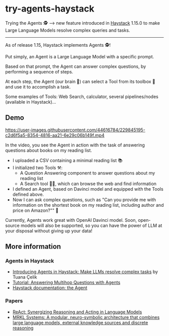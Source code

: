 # try-agents-haystack
Trying the Agents 🕵️ --> new feature introduced in [Haystack](https://github.com/deepset-ai/haystack) 1.15.0 to make Large Language Models resolve complex queries and tasks.

---
As of release 1.15, Haystack implements Agents 🕵️!

Put simply, an Agent is a Large Language Model with a specific prompt.

Based on that prompt, the Agent can answer complex questions, by performing a sequence of steps.

At each step, the Agent (our brain 🧠) can select a Tool from its toolbox 🧰 and use it to accomplish a task.

Some examples of Tools: Web Search, calculator, several pipelines/nodes (available in Haystack)...

## Demo
https://user-images.githubusercontent.com/44616784/229845195-c2d6f5a5-8354-4816-aa21-6e29c06b149f.mp4


In the video, you see the Agent in action with the task of answering questions about books on my reading list.

* I uploaded a CSV containing a minimal reading list 📚
* I initialized two Tools ⚒️:
    * A Question Answering component to answer questions about my reading list
    * A Search tool 🔎🌐, which can browse the web and find information
* I defined an Agent, based on Davinci model and equipped with the Tools defined above.
* Now I can ask complex questions, such as "Can you provide me with information on the shortest book on my reading list, including author and price on Amazon?""
🚀

Currently, Agents work great with OpenAI Davinci model.
Soon, open-source models will also be supported, so you can have the power of LLM at your disposal without giving up your data!

## More information
### Agents in Haystack
- [Introducing Agents in Haystack: Make LLMs resolve complex tasks](https://haystack.deepset.ai/blog/introducing-haystack-agents) by Tuana Çelik
- [Tutorial: Answering Multihop Questions with Agents](https://haystack.deepset.ai/tutorials/23_answering_multihop_questions_with_agents)
- [Haystack documentation: the Agent](https://docs.haystack.deepset.ai/docs/agent)

### Papers
- [ReAct: Synergizing Reasoning and Acting in Language Models](https://arxiv.org/abs/2210.03629)
- [MRKL Systems: A modular, neuro-symbolic architecture that combines large language models, external knowledge sources and discrete reasoning](https://arxiv.org/abs/2205.00445)
